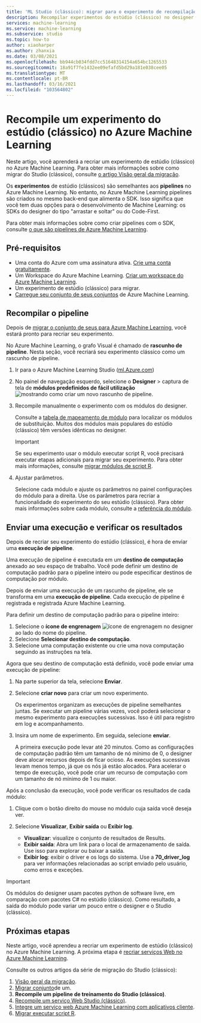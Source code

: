 ```yaml
---
title: 'ML Studio (clássico): migrar para o experimento de recompilação Azure Machine Learning'
description: Recompilar experimentos do estúdio (clássico) no designer de Azure Machine Learning.
services: machine-learning
ms.service: machine-learning
ms.subservice: studio
ms.topic: how-to
author: xiaoharper
ms.author: zhanxia
ms.date: 03/08/2021
ms.openlocfilehash: bb944cb034fdd7cc51648314154a654bc1265533
ms.sourcegitcommit: 18a91f7fe1432ee09efafd5bd29a181e038cee05
ms.translationtype: MT
ms.contentlocale: pt-BR
ms.lasthandoff: 03/16/2021
ms.locfileid: "103564802"
---
```

# <a name="rebuild-a-studio-classic-experiment-in-azure-machine-learning"></a>Recompile um experimento do estúdio (clássico) no Azure Machine Learning

Neste artigo, você aprenderá a recriar um experimento de estúdio (clássico) no Azure Machine Learning. Para obter mais informações sobre como migrar do Studio (clássico), consulte [o artigo Visão geral da migração](migrate-overview.md).

Os **experimentos** de estúdio (clássicos) são semelhantes aos **pipelines** no Azure Machine Learning. No entanto, no Azure Machine Learning pipelines são criados no mesmo back-end que alimenta o SDK. Isso significa que você tem duas opções para o desenvolvimento de Machine Learning: os SDKs do designer do tipo "arrastar e soltar" ou do Code-First.

Para obter mais informações sobre como criar pipelines com o SDK, consulte [o que são pipelines de Azure Machine Learning](../concept-ml-pipelines.md#building-pipelines-with-the-python-sdk).


## <a name="prerequisites"></a>Pré-requisitos

- Uma conta do Azure com uma assinatura ativa. [Crie uma conta gratuitamente](https://azure.microsoft.com/free/?WT.mc_id=A261C142F).
- Um Workspace do Azure Machine Learning. [Criar um workspace do Azure Machine Learning](../how-to-manage-workspace.md#create-a-workspace).
- Um experimento de estúdio (clássico) para migrar.
- [Carregue seu conjunto de seus conjuntos](migrate-register-dataset.md) de Azure Machine Learning.

## <a name="rebuild-the-pipeline"></a>Recompilar o pipeline

Depois de [migrar o conjunto de seus para Azure Machine Learning](migrate-register-dataset.md), você estará pronto para recriar seu experimento.

No Azure Machine Learning, o grafo Visual é chamado de **rascunho de pipeline**. Nesta seção, você recriará seu experimento clássico como um rascunho de pipeline.

1. Ir para o Azure Machine Learning Studio ([ml.Azure.com](https://ml.azure.com))
1. No painel de navegação esquerdo, selecione o **Designer** > captura de tela de **módulos predefinidos de fácil utilização** ![ mostrando como criar um novo rascunho de pipeline.](../media/tutorial-designer-automobile-price-train-score/launch-designer.png)

1. Recompile manualmente o experimento com os módulos do designer.
    
    Consulte a [tabela de mapeamento de módulo](migrate-overview.md#studio-classic-and-designer-module-mapping) para localizar os módulos de substituição. Muitos dos módulos mais populares do estúdio (clássico) têm versões idênticas no designer.

    > [!Important]
    > Se seu experimento usar o módulo executar script R, você precisará executar etapas adicionais para migrar seu experimento. Para obter mais informações, consulte [migrar módulos de script R](migrate-execute-r-script.md).

1. Ajustar parâmetros.
    
    Selecione cada módulo e ajuste os parâmetros no painel configurações do módulo para a direita. Use os parâmetros para recriar a funcionalidade do experimento do seu estúdio (clássico). Para obter mais informações sobre cada módulo, consulte a [referência do módulo](../algorithm-module-reference/module-reference.md).

## <a name="submit-a-run-and-check-results"></a>Enviar uma execução e verificar os resultados

Depois de recriar seu experimento do estúdio (clássico), é hora de enviar uma **execução de pipeline**.

Uma execução de pipeline é executada em um **destino de computação** anexado ao seu espaço de trabalho. Você pode definir um destino de computação padrão para o pipeline inteiro ou pode especificar destinos de computação por módulo.

Depois de enviar uma execução de um rascunho de pipeline, ele se transforma em uma **execução de pipeline**. Cada execução de pipeline é registrada e registrada Azure Machine Learning.

Para definir um destino de computação padrão para o pipeline inteiro:
1. Selecione o **ícone de engrenagem** ![ ícone de engrenagem no designer ](../media/tutorial-designer-automobile-price-train-score/gear-icon.png) ao lado do nome do pipeline.
1. Selecione **Selecionar destino de computação**.
1. Selecione uma computação existente ou crie uma nova computação seguindo as instruções na tela.

Agora que seu destino de computação está definido, você pode enviar uma execução de pipeline:

1. Na parte superior da tela, selecione **Enviar**.
1. Selecione **criar novo** para criar um novo experimento.
    
    Os experimentos organizam as execuções de pipeline semelhantes juntas. Se executar um pipeline várias vezes, você poderá selecionar o mesmo experimento para execuções sucessivas. Isso é útil para registro em log e acompanhamento.
1. Insira um nome de experimento. Em seguida, selecione **enviar**.

    A primeira execução pode levar até 20 minutos. Como as configurações de computação padrão têm um tamanho de nó mínimo de 0, o designer deve alocar recursos depois de ficar ocioso. As execuções sucessivas levam menos tempo, já que os nós já estão alocados. Para acelerar o tempo de execução, você pode criar um recurso de computação com um tamanho de nó mínimo de 1 ou maior.

Após a conclusão da execução, você pode verificar os resultados de cada módulo:

1. Clique com o botão direito do mouse no módulo cuja saída você deseja ver.
1. Selecione **Visualizar**, **Exibir saída** ou **Exibir log**.

    - **Visualizar**: visualize o conjunto de resultados de Results.
    - **Exibir saída**: Abra um link para o local de armazenamento de saída. Use isso para explorar ou baixar a saída. 
    - **Exibir log**: exibir o driver e os logs do sistema. Use a **70_driver_log** para ver informações relacionadas ao script enviado pelo usuário, como erros e exceções.

> [!IMPORTANT]
> Os módulos do designer usam pacotes python de software livre, em comparação com pacotes C# no estúdio (clássico). Como resultado, a saída do módulo pode variar um pouco entre o designer e o Studio (clássico). 


## <a name="next-steps"></a>Próximas etapas

Neste artigo, você aprendeu a recriar um experimento de estúdio (clássico) no Azure Machine Learning. A próxima etapa é [recriar serviços Web no Azure Machine Learning](migrate-rebuild-web-service.md).


Consulte os outros artigos da série de migração do Studio (clássico):

1. [Visão geral da migração](migrate-overview.md).
1. [Migrar conjunto](migrate-register-dataset.md)de um.
1. **Recompile um pipeline de treinamento do Studio (clássico)**.
1. [Recompile um serviço Web Studio (clássico)](migrate-rebuild-web-service.md).
1. [Integre um serviço web Azure Machine Learning com aplicativos cliente](migrate-rebuild-integrate-with-client-app.md).
1. [Migrar executar script R](migrate-execute-r-script.md).
